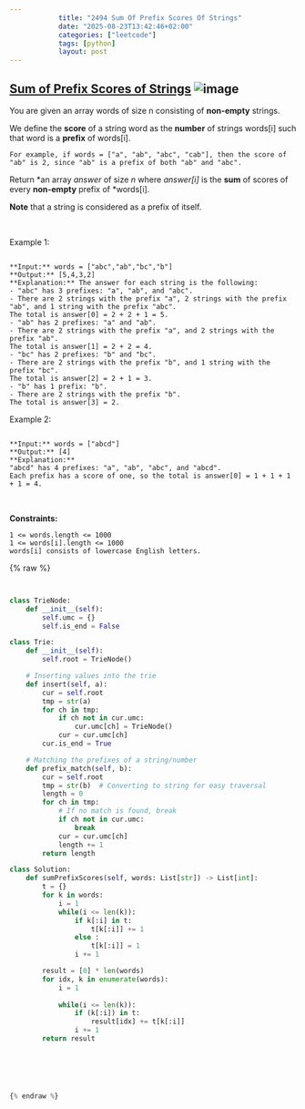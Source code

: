 ```yaml
---
            title: "2494 Sum Of Prefix Scores Of Strings"
            date: "2025-08-23T13:42:46+02:00"
            categories: ["leetcode"]
            tags: [python]
            layout: post
---
```

            
## [Sum of Prefix Scores of Strings](https://leetcode.com/problems/sum-of-prefix-scores-of-strings) ![image](https://img.shields.io/badge/Difficulty-Hard-red)

You are given an array words of size n consisting of **non-empty** strings.

We define the **score** of a string word as the **number** of strings words[i] such that word is a **prefix** of words[i].

	For example, if words = ["a", "ab", "abc", "cab"], then the score of "ab" is 2, since "ab" is a prefix of both "ab" and "abc".

Return *an array *answer* of size *n* where *answer[i]* is the **sum** of scores of every **non-empty** prefix of *words[i].

**Note** that a string is considered as a prefix of itself.

 

Example 1:

```

**Input:** words = ["abc","ab","bc","b"]
**Output:** [5,4,3,2]
**Explanation:** The answer for each string is the following:
- "abc" has 3 prefixes: "a", "ab", and "abc".
- There are 2 strings with the prefix "a", 2 strings with the prefix "ab", and 1 string with the prefix "abc".
The total is answer[0] = 2 + 2 + 1 = 5.
- "ab" has 2 prefixes: "a" and "ab".
- There are 2 strings with the prefix "a", and 2 strings with the prefix "ab".
The total is answer[1] = 2 + 2 = 4.
- "bc" has 2 prefixes: "b" and "bc".
- There are 2 strings with the prefix "b", and 1 string with the prefix "bc".
The total is answer[2] = 2 + 1 = 3.
- "b" has 1 prefix: "b".
- There are 2 strings with the prefix "b".
The total is answer[3] = 2.

```

Example 2:

```

**Input:** words = ["abcd"]
**Output:** [4]
**Explanation:**
"abcd" has 4 prefixes: "a", "ab", "abc", and "abcd".
Each prefix has a score of one, so the total is answer[0] = 1 + 1 + 1 + 1 = 4.

```

 

**Constraints:**

	1 <= words.length <= 1000
	1 <= words[i].length <= 1000
	words[i] consists of lowercase English letters.

{% raw %}


```python


class TrieNode:
    def __init__(self):
        self.umc = {}
        self.is_end = False

class Trie:
    def __init__(self):
        self.root = TrieNode()

    # Inserting values into the trie
    def insert(self, a):
        cur = self.root
        tmp = str(a)
        for ch in tmp:
            if ch not in cur.umc:
                cur.umc[ch] = TrieNode()
            cur = cur.umc[ch]
        cur.is_end = True

    # Matching the prefixes of a string/number
    def prefix_match(self, b):
        cur = self.root
        tmp = str(b)  # Converting to string for easy traversal
        length = 0
        for ch in tmp:
            # If no match is found, break
            if ch not in cur.umc:
                break
            cur = cur.umc[ch]
            length += 1
        return length

class Solution:
    def sumPrefixScores(self, words: List[str]) -> List[int]:
        t = {}
        for k in words:
            i = 1
            while(i <= len(k)):
                if k[:i] in t:
                    t[k[:i]] += 1
                else :
                    t[k[:i]] = 1
                i += 1

        result = [0] * len(words)
        for idx, k in enumerate(words):
            i = 1
            
            while(i <= len(k)):
                if (k[:i]) in t:
                    result[idx] += t[k[:i]]
                i += 1
        return result


        
        


{% endraw %}
```
